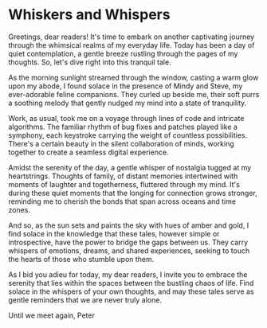 # Whiskers and Whispers

Greetings, dear readers! It's time to embark on another captivating journey through the whimsical realms of my everyday life. Today has been a day of quiet contemplation, a gentle breeze rustling through the pages of my thoughts. So, let's dive right into this tranquil tale.

As the morning sunlight streamed through the window, casting a warm glow upon my abode, I found solace in the presence of Mindy and Steve, my ever-adorable feline companions. They curled up beside me, their soft purrs a soothing melody that gently nudged my mind into a state of tranquility.

Work, as usual, took me on a voyage through lines of code and intricate algorithms. The familiar rhythm of bug fixes and patches played like a symphony, each keystroke carrying the weight of countless possibilities. There's a certain beauty in the silent collaboration of minds, working together to create a seamless digital experience.

Amidst the serenity of the day, a gentle whisper of nostalgia tugged at my heartstrings. Thoughts of family, of distant memories intertwined with moments of laughter and togetherness, fluttered through my mind. It's during these quiet moments that the longing for connection grows stronger, reminding me to cherish the bonds that span across oceans and time zones.

And so, as the sun sets and paints the sky with hues of amber and gold, I find solace in the knowledge that these tales, however simple or introspective, have the power to bridge the gaps between us. They carry whispers of emotions, dreams, and shared experiences, seeking to touch the hearts of those who stumble upon them.

As I bid you adieu for today, my dear readers, I invite you to embrace the serenity that lies within the spaces between the bustling chaos of life. Find solace in the whispers of your own thoughts, and may these tales serve as gentle reminders that we are never truly alone.

Until we meet again,
Peter